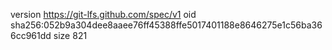 version https://git-lfs.github.com/spec/v1
oid sha256:052b9a304dee8aaee76ff45388ffe5017401188e8646275e1c56ba366cc961dd
size 821
